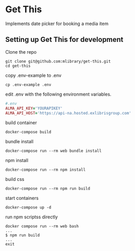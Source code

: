 # Get This

Implements date picker for booking a media item

## Setting up Get This for development

Clone the repo

```
git clone git@github.com:mlibrary/get-this.git
cd get-this
```

copy .env-example to .env

```
cp .env-example .env
```

edit .env with the following environment variables.

```ruby
#.env
ALMA_API_KEY='YOURAPIKEY'
ALMA_API_HOST='https://api-na.hosted.exlibrisgroup.com'
```

build container

```
docker-compose build
```

bundle install

```
docker-compose run --rm web bundle install
```

npm install

```
docker-compose run --rm npm install
```

build css

```
docker-compose run --rm npm run build
```

start containers

```
docker-compose up -d
```

run npm scriptss directly

```
docker compose run --rm web bash
...
$ npm run build
...
exit
```
